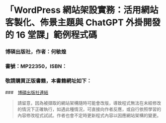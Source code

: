 「WordPress 網站架設實務：活用網站客製化、佈景主題與 ChatGPT 外掛開發的 16 堂課」範例程式碼
============================================
### 博碩出版社，作者：何敏煌
### 書號：MP22350，ISBN： 
### 敬請購買正版書籍，本書籍網址如下：
###　[博碩出版社連結]()

> 請留意，因為被擷取的網站架構隨時可能會改版，導致程式無法在未經修改的情況下正確執行，如遇此種情況，可直接向作者反應，或自行依照學習的內容修改程式試試。作者也會不定時更新程式內容以因應網站架構的變更。
